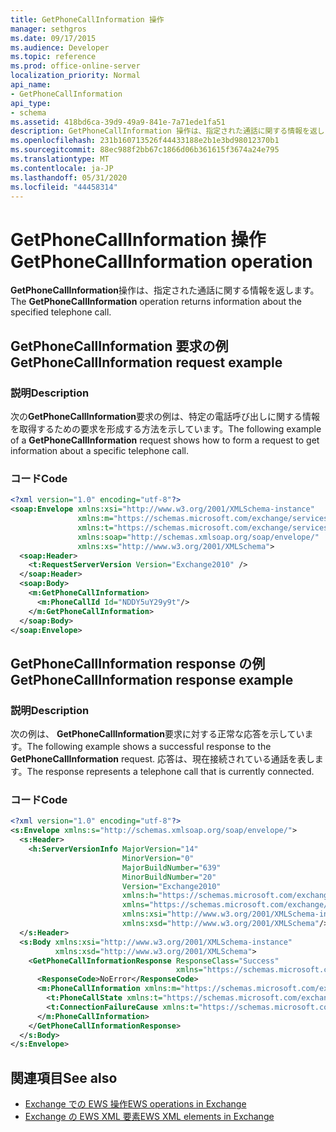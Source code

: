 ```yaml
---
title: GetPhoneCallInformation 操作
manager: sethgros
ms.date: 09/17/2015
ms.audience: Developer
ms.topic: reference
ms.prod: office-online-server
localization_priority: Normal
api_name:
- GetPhoneCallInformation
api_type:
- schema
ms.assetid: 418bd6ca-39d9-49a9-841e-7a71ede1fa51
description: GetPhoneCallInformation 操作は、指定された通話に関する情報を返します。
ms.openlocfilehash: 231b160713526f44433188e2b1e3bd98012370b1
ms.sourcegitcommit: 88ec988f2bb67c1866d06b361615f3674a24e795
ms.translationtype: MT
ms.contentlocale: ja-JP
ms.lasthandoff: 05/31/2020
ms.locfileid: "44458314"
---
```

# <a name="getphonecallinformation-operation"></a><span data-ttu-id="7e294-103">GetPhoneCallInformation 操作</span><span class="sxs-lookup"><span data-stu-id="7e294-103">GetPhoneCallInformation operation</span></span>

<span data-ttu-id="7e294-104">**GetPhoneCallInformation**操作は、指定された通話に関する情報を返します。</span><span class="sxs-lookup"><span data-stu-id="7e294-104">The **GetPhoneCallInformation** operation returns information about the specified telephone call.</span></span> 
  
## <a name="getphonecallinformation-request-example"></a><span data-ttu-id="7e294-105">GetPhoneCallInformation 要求の例</span><span class="sxs-lookup"><span data-stu-id="7e294-105">GetPhoneCallInformation request example</span></span>

### <a name="description"></a><span data-ttu-id="7e294-106">説明</span><span class="sxs-lookup"><span data-stu-id="7e294-106">Description</span></span>

<span data-ttu-id="7e294-107">次の**GetPhoneCallInformation**要求の例は、特定の電話呼び出しに関する情報を取得するための要求を形成する方法を示しています。</span><span class="sxs-lookup"><span data-stu-id="7e294-107">The following example of a **GetPhoneCallInformation** request shows how to form a request to get information about a specific telephone call.</span></span> 
  
### <a name="code"></a><span data-ttu-id="7e294-108">コード</span><span class="sxs-lookup"><span data-stu-id="7e294-108">Code</span></span>

```xml
<?xml version="1.0" encoding="utf-8"?>
<soap:Envelope xmlns:xsi="http://www.w3.org/2001/XMLSchema-instance"
               xmlns:m="https://schemas.microsoft.com/exchange/services/2006/messages"
               xmlns:t="https://schemas.microsoft.com/exchange/services/2006/types"
               xmlns:soap="http://schemas.xmlsoap.org/soap/envelope/"
               xmlns:xs="http://www.w3.org/2001/XMLSchema">
  <soap:Header>
    <t:RequestServerVersion Version="Exchange2010" />
  </soap:Header>
  <soap:Body>
    <m:GetPhoneCallInformation>
      <m:PhoneCallId Id="NDDY5uY29y9t"/>
    </m:GetPhoneCallInformation>
  </soap:Body>
</soap:Envelope>
```

## <a name="getphonecallinformation-response-example"></a><span data-ttu-id="7e294-109">GetPhoneCallInformation response の例</span><span class="sxs-lookup"><span data-stu-id="7e294-109">GetPhoneCallInformation response example</span></span>

### <a name="description"></a><span data-ttu-id="7e294-110">説明</span><span class="sxs-lookup"><span data-stu-id="7e294-110">Description</span></span>

<span data-ttu-id="7e294-111">次の例は、 **GetPhoneCallInformation**要求に対する正常な応答を示しています。</span><span class="sxs-lookup"><span data-stu-id="7e294-111">The following example shows a successful response to the **GetPhoneCallInformation** request.</span></span> <span data-ttu-id="7e294-112">応答は、現在接続されている通話を表します。</span><span class="sxs-lookup"><span data-stu-id="7e294-112">The response represents a telephone call that is currently connected.</span></span> 
  
### <a name="code"></a><span data-ttu-id="7e294-113">コード</span><span class="sxs-lookup"><span data-stu-id="7e294-113">Code</span></span>

```xml
<?xml version="1.0" encoding="utf-8"?>
<s:Envelope xmlns:s="http://schemas.xmlsoap.org/soap/envelope/">
  <s:Header>
    <h:ServerVersionInfo MajorVersion="14" 
                         MinorVersion="0" 
                         MajorBuildNumber="639" 
                         MinorBuildNumber="20" 
                         Version="Exchange2010" 
                         xmlns:h="https://schemas.microsoft.com/exchange/services/2006/types" 
                         xmlns="https://schemas.microsoft.com/exchange/services/2006/types" 
                         xmlns:xsi="http://www.w3.org/2001/XMLSchema-instance" 
                         xmlns:xsd="http://www.w3.org/2001/XMLSchema"/>
  </s:Header>
  <s:Body xmlns:xsi="http://www.w3.org/2001/XMLSchema-instance" 
          xmlns:xsd="http://www.w3.org/2001/XMLSchema">
    <GetPhoneCallInformationResponse ResponseClass="Success" 
                                     xmlns="https://schemas.microsoft.com/exchange/services/2006/messages">
      <ResponseCode>NoError</ResponseCode>
      <m:PhoneCallInformation xmlns:m="https://schemas.microsoft.com/exchange/services/2006/messages">
        <t:PhoneCallState xmlns:t="https://schemas.microsoft.com/exchange/services/2006/types">Connected</t:PhoneCallState>
        <t:ConnectionFailureCause xmlns:t="https://schemas.microsoft.com/exchange/services/2006/types">None</t:ConnectionFailureCause>
      </m:PhoneCallInformation>
    </GetPhoneCallInformationResponse>
  </s:Body>
</s:Envelope>
```

## <a name="see-also"></a><span data-ttu-id="7e294-114">関連項目</span><span class="sxs-lookup"><span data-stu-id="7e294-114">See also</span></span>

- [<span data-ttu-id="7e294-115">Exchange での EWS 操作</span><span class="sxs-lookup"><span data-stu-id="7e294-115">EWS operations in Exchange</span></span>](ews-operations-in-exchange.md)
- [<span data-ttu-id="7e294-116">Exchange の EWS XML 要素</span><span class="sxs-lookup"><span data-stu-id="7e294-116">EWS XML elements in Exchange</span></span>](ews-xml-elements-in-exchange.md)

